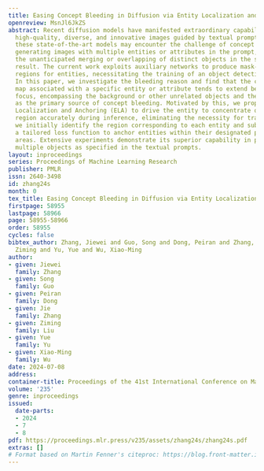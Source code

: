 ```yaml
---
title: Easing Concept Bleeding in Diffusion via Entity Localization and Anchoring
openreview: MsnJl6JkZS
abstract: Recent diffusion models have manifested extraordinary capabilities in generating
  high-quality, diverse, and innovative images guided by textual prompts. Nevertheless,
  these state-of-the-art models may encounter the challenge of concept bleeding when
  generating images with multiple entities or attributes in the prompt, leading to
  the unanticipated merging or overlapping of distinct objects in the synthesized
  result. The current work exploits auxiliary networks to produce mask-constrained
  regions for entities, necessitating the training of an object detection network.
  In this paper, we investigate the bleeding reason and find that the cross-attention
  map associated with a specific entity or attribute tends to extend beyond its intended
  focus, encompassing the background or other unrelated objects and thereby acting
  as the primary source of concept bleeding. Motivated by this, we propose Entity
  Localization and Anchoring (ELA) to drive the entity to concentrate on the expected
  region accurately during inference, eliminating the necessity for training. Specifically,
  we initially identify the region corresponding to each entity and subsequently employ
  a tailored loss function to anchor entities within their designated positioning
  areas. Extensive experiments demonstrate its superior capability in precisely generating
  multiple objects as specified in the textual prompts.
layout: inproceedings
series: Proceedings of Machine Learning Research
publisher: PMLR
issn: 2640-3498
id: zhang24s
month: 0
tex_title: Easing Concept Bleeding in Diffusion via Entity Localization and Anchoring
firstpage: 58955
lastpage: 58966
page: 58955-58966
order: 58955
cycles: false
bibtex_author: Zhang, Jiewei and Guo, Song and Dong, Peiran and Zhang, Jie and Liu,
  Ziming and Yu, Yue and Wu, Xiao-Ming
author:
- given: Jiewei
  family: Zhang
- given: Song
  family: Guo
- given: Peiran
  family: Dong
- given: Jie
  family: Zhang
- given: Ziming
  family: Liu
- given: Yue
  family: Yu
- given: Xiao-Ming
  family: Wu
date: 2024-07-08
address:
container-title: Proceedings of the 41st International Conference on Machine Learning
volume: '235'
genre: inproceedings
issued:
  date-parts:
  - 2024
  - 7
  - 8
pdf: https://proceedings.mlr.press/v235/assets/zhang24s/zhang24s.pdf
extras: []
# Format based on Martin Fenner's citeproc: https://blog.front-matter.io/posts/citeproc-yaml-for-bibliographies/
---
```

